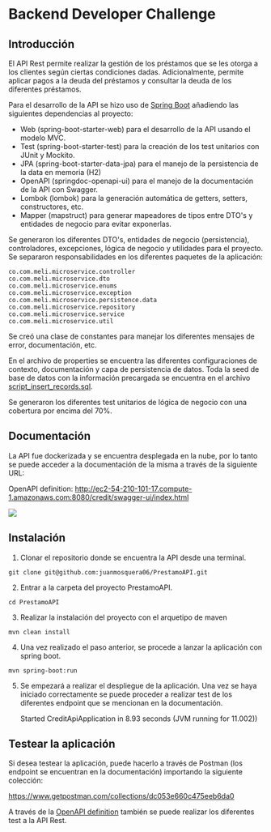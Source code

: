 # Backend Developer Challenge
##  Introducción

El API Rest permite realizar la gestión de los préstamos que se les otorga a los clientes según ciertas condiciones dadas. Adicionalmente, permite aplicar pagos a la deuda del préstamos y consultar la deuda de los diferentes préstamos.

Para el desarrollo de la API se hizo uso de [Spring Boot](https://spring.io/projects/spring-boot "Spring Boot") añadiendo las siguientes dependencias al proyecto:

- Web (spring-boot-starter-web) para el desarrollo de la API usando el modelo MVC.
- Test (spring-boot-starter-test) para la creación de los test unitarios con JUnit y Mockito.
- JPA (spring-boot-starter-data-jpa) para el manejo de la persistencia de la data en memoria (H2)
- OpenAPI (springdoc-openapi-ui) para el manejo de la documentación de la API con Swagger.
- Lombok (lombok) para la generación automática de getters, setters, constructores, etc.
- Mapper (mapstruct) para generar mapeadores de tipos entre DTO's y entidades de negocio para evitar exponerlas.

Se generaron los diferentes DTO's, entidades de negocio (persistencia), controladores, excepciones, lógica de negocio y utilidades para el proyecto. Se separaron responsabilidades en los diferentes paquetes de la aplicación:

    co.com.meli.microservice.controller
	co.com.meli.microservice.dto
	co.com.meli.microservice.enums
	co.com.meli.microservice.exception
	co.com.meli.microservice.persistence.data
	co.com.meli.microservice.repository
	co.com.meli.microservice.service
	co.com.meli.microservice.util

Se creó una clase de constantes para manejar los diferentes mensajes de error, documentación, etc.

En el archivo de properties se encuentra las diferentes configuraciones de contexto, documentación y capa de persistencia de datos.  Toda la seed de base de datos con la información precargada se encuentra en el archivo [script_insert_records.sql](https://github.com/juanmosquera06/PrestamoAPI/blob/main/prestamo-api/src/main/resources/script_insert_records.sql "script_insert_records.sql"). 

Se generaron los diferentes test unitarios de lógica de negocio con una cobertura por encima del 70%.

## Documentación
La API fue dockerizada y se encuentra desplegada en la nube, por lo tanto se puede acceder a la documentación de la misma a través de la siguiente URL:

OpenAPI definition: http://ec2-54-210-101-17.compute-1.amazonaws.com:8080/credit/swagger-ui/index.html

![](https://i.ibb.co/JsVKjqG/Swagger.png)

## Instalación

1. Clonar el repositorio donde se encuentra la API desde una terminal.
```shell
git clone git@github.com:juanmosquera06/PrestamoAPI.git
```
2. Entrar a la carpeta del proyecto PrestamoAPI.
```shell
cd PrestamoAPI
```
3. Realizar la instalación del proyecto con el arquetipo de maven
```shell
mvn clean install
```
4. Una vez realizado el paso anterior, se procede a lanzar la aplicación con spring boot.
```shell
mvn spring-boot:run
```
5. Se empezará a realizar el despliegue de la aplicación. Una vez se haya iniciado correctamente se puede proceder a realizar test de los diferentes endpoint que se mencionan en la documentación.

    Started CreditApiApplication in 8.93 seconds (JVM running for 11.002))

## Testear la aplicación
Si desea testear la aplicación, puede hacerlo a través de Postman (los endpoint se encuentran en la documentación) importando la siguiente colección:

https://www.getpostman.com/collections/dc053e660c475eeb6da0

A través de la [OpenAPI definition](ec2-54-210-101-17.compute-1.amazonaws.com:8080/credit/swagger-ui/index.html "OpenAPI definition") también se puede realizar los diferentes test a la API Rest.